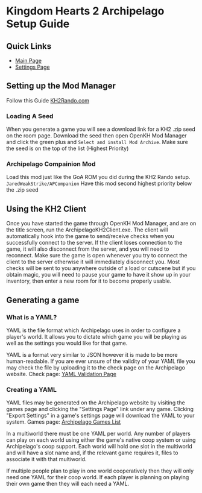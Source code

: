 # Kingdom Hearts 2 Archipelago Setup Guide
<h2 style="text-transform:none";>Quick Links</h2>

- [Main Page](../../../../games/Kingdom%20Hearts%202/info/en)
- [Settings Page](../../../../games/Kingdom%20Hearts%202/player-settings)

<h2 style="text-transform:none";>Setting up the Mod Manager</h2>

Follow this Guide [KH2Rando.com](https://tommadness.github.io/KH2Randomizer/setup/Panacea-ModLoader/)

<h3 style="text-transform:none";>Loading A Seed</h3>

When you generate a game you will see a download link for a KH2 .zip seed on the room page. Download the seed then open OpenKH Mod Manager and click the green plus and `Select and install Mod Archive`. Make sure the seed is on the top of the list (Highest Priority)

<h3 style="text-transform:none";>Archipelago Compainion Mod</h3>

Load this mod just like the GoA ROM you did during the KH2 Rando setup. `JaredWeakStrike/APCompanion` Have this mod second highest priority below the .zip seed

<h2 style="text-transform:none";>Using the KH2 Client</h2>

Once you have started the game through OpenKH Mod Manager, and are on the title screen, run the ArchipelagoKH2Client.exe. The client will automatically hook into the game to send/receive checks when you successfully connect to the server. If the client loses connection to the game, it will also disconnect from the server, and you will need to reconnect. Make sure the game is open whenever you try to connect the client to the server otherwise it will immediately disconnect you. Most checks will be sent to you anywhere outside of a load or cutscene but if you obtain magic, you will need to pause your game to have it show up in your inventory, then enter a new room for it to become properly usable.

<h2 style="text-transform:none";>Generating a game</h2>

<h3 style="text-transform:none";>What is a YAML?</h3>

YAML is the file format which Archipelago uses in order to configure a player's world. It allows you to dictate which
game you will be playing as well as the settings you would like for that game.

YAML is a format very similar to JSON however it is made to be more human-readable. If you are ever unsure of the
validity of your YAML file you may check the file by uploading it to the check page on the Archipelago website. Check
page: [YAML Validation Page](/mysterycheck)

<h3 style="text-transform:none";>Creating a YAML</h3>

YAML files may be generated on the Archipelago website by visiting the games page and clicking the "Settings Page" link
under any game. Clicking "Export Settings" in a game's settings page will download the YAML to your system. Games
page: [Archipelago Games List](/games)

In a multiworld there must be one YAML per world. Any number of players can play on each world using either the game's
native coop system or using Archipelago's coop support. Each world will hold one slot in the multiworld and will have a
slot name and, if the relevant game requires it, files to associate it with that multiworld.

If multiple people plan to play in one world cooperatively then they will only need one YAML for their coop world. If
each player is planning on playing their own game then they will each need a YAML.


